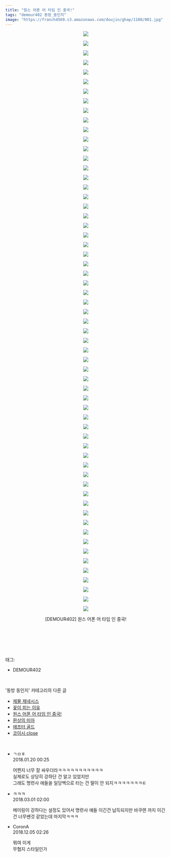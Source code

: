 ```yaml
---
title: "원스 어폰 어 타임 인 중국!"
tags: "demour402 동방_동인지"
image: "https://franch4569.s3.amazonaws.com/doujin/ghap/1108/001.jpg"
---
```

<div class="article">
<p style="text-align: center; clear: none; float: none;"><img src="{{ site.imgserver2 }}/ghap/1108/001.jpg"/></p>
<p style="text-align: center; clear: none; float: none;"><img src="{{ site.imgserver2 }}/ghap/1108/002.jpg"/></p>
<p style="text-align: center; clear: none; float: none;"><img src="{{ site.imgserver2 }}/ghap/1108/003.jpg"/></p>
<p style="text-align: center; clear: none; float: none;"><img src="{{ site.imgserver2 }}/ghap/1108/004.jpg"/></p>
<p style="text-align: center; clear: none; float: none;"><img src="{{ site.imgserver2 }}/ghap/1108/005.jpg"/></p>
<p style="text-align: center; clear: none; float: none;"><img src="{{ site.imgserver2 }}/ghap/1108/006.jpg"/></p>
<p style="text-align: center; clear: none; float: none;"><img src="{{ site.imgserver2 }}/ghap/1108/007.jpg"/></p>
<p style="text-align: center; clear: none; float: none;"><img src="{{ site.imgserver2 }}/ghap/1108/008.jpg"/></p>
<p style="text-align: center; clear: none; float: none;"><img src="{{ site.imgserver2 }}/ghap/1108/009.jpg"/></p>
<p style="text-align: center; clear: none; float: none;"><img src="{{ site.imgserver2 }}/ghap/1108/010.jpg"/></p>
<p style="text-align: center; clear: none; float: none;"><img src="{{ site.imgserver2 }}/ghap/1108/011.jpg"/></p>
<p style="text-align: center; clear: none; float: none;"><img src="{{ site.imgserver2 }}/ghap/1108/012.jpg"/></p>
<p style="text-align: center; clear: none; float: none;"><img src="{{ site.imgserver2 }}/ghap/1108/013.jpg"/></p>
<p style="text-align: center; clear: none; float: none;"><img src="{{ site.imgserver2 }}/ghap/1108/014.jpg"/></p>
<p style="text-align: center; clear: none; float: none;"><img src="{{ site.imgserver2 }}/ghap/1108/015.jpg"/></p>
<p style="text-align: center; clear: none; float: none;"><img src="{{ site.imgserver2 }}/ghap/1108/016.jpg"/></p>
<p style="text-align: center; clear: none; float: none;"><img src="{{ site.imgserver2 }}/ghap/1108/017.jpg"/></p>
<p style="text-align: center; clear: none; float: none;"><img src="{{ site.imgserver2 }}/ghap/1108/018.jpg"/></p>
<p style="text-align: center; clear: none; float: none;"><img src="{{ site.imgserver2 }}/ghap/1108/019.jpg"/></p>
<p style="text-align: center; clear: none; float: none;"><img src="{{ site.imgserver2 }}/ghap/1108/020.jpg"/></p>
<p style="text-align: center; clear: none; float: none;"><img src="{{ site.imgserver2 }}/ghap/1108/021.jpg"/></p>
<p style="text-align: center; clear: none; float: none;"><img src="{{ site.imgserver2 }}/ghap/1108/022.jpg"/></p>
<p style="text-align: center; clear: none; float: none;"><img src="{{ site.imgserver2 }}/ghap/1108/023.jpg"/></p>
<p style="text-align: center; clear: none; float: none;"><img src="{{ site.imgserver2 }}/ghap/1108/024.jpg"/></p>
<p style="text-align: center; clear: none; float: none;"><img src="{{ site.imgserver2 }}/ghap/1108/025.jpg"/></p>
<p style="text-align: center; clear: none; float: none;"><img src="{{ site.imgserver2 }}/ghap/1108/026.jpg"/></p>
<p style="text-align: center; clear: none; float: none;"><img src="{{ site.imgserver2 }}/ghap/1108/027.jpg"/></p>
<p style="text-align: center; clear: none; float: none;"><img src="{{ site.imgserver2 }}/ghap/1108/028.jpg"/></p>
<p style="text-align: center; clear: none; float: none;"><img src="{{ site.imgserver2 }}/ghap/1108/029.jpg"/></p>
<p style="text-align: center; clear: none; float: none;"><img src="{{ site.imgserver2 }}/ghap/1108/030.jpg"/></p>
<p style="text-align: center; clear: none; float: none;"><img src="{{ site.imgserver2 }}/ghap/1108/031.jpg"/></p>
<p style="text-align: center; clear: none; float: none;"><img src="{{ site.imgserver2 }}/ghap/1108/032.jpg"/></p>
<p style="text-align: center; clear: none; float: none;"><img src="{{ site.imgserver2 }}/ghap/1108/033.jpg"/></p>
<p style="text-align: center; clear: none; float: none;"><img src="{{ site.imgserver2 }}/ghap/1108/034.jpg"/></p>
<p style="text-align: center; clear: none; float: none;"><img src="{{ site.imgserver2 }}/ghap/1108/035.jpg"/></p>
<p style="text-align: center; clear: none; float: none;"><img src="{{ site.imgserver2 }}/ghap/1108/036.jpg"/></p>
<p style="text-align: center; clear: none; float: none;"><img src="{{ site.imgserver2 }}/ghap/1108/037.jpg"/></p>
<p style="text-align: center; clear: none; float: none;"><img src="{{ site.imgserver2 }}/ghap/1108/038.jpg"/></p>
<p style="text-align: center; clear: none; float: none;"><img src="{{ site.imgserver2 }}/ghap/1108/039.jpg"/></p>
<p style="text-align: center; clear: none; float: none;"><img src="{{ site.imgserver2 }}/ghap/1108/040.jpg"/></p>
<p style="text-align: center; clear: none; float: none;"><img src="{{ site.imgserver2 }}/ghap/1108/041.jpg"/></p>
<p style="text-align: center; clear: none; float: none;"><img src="{{ site.imgserver2 }}/ghap/1108/042.jpg"/></p>
<p style="text-align: center; clear: none; float: none;"><img src="{{ site.imgserver2 }}/ghap/1108/043.jpg"/></p>
<p style="text-align: center; clear: none; float: none;"><img src="{{ site.imgserver2 }}/ghap/1108/044.jpg"/></p>
<p style="text-align: center; clear: none; float: none;"><img src="{{ site.imgserver2 }}/ghap/1108/045.jpg"/></p>
<p style="text-align: center; clear: none; float: none;"><img src="{{ site.imgserver2 }}/ghap/1108/046.jpg"/></p>
<p style="text-align: center; clear: none; float: none;"><img src="{{ site.imgserver2 }}/ghap/1108/047.jpg"/></p>
<p style="text-align: center; clear: none; float: none;"><img src="{{ site.imgserver2 }}/ghap/1108/048.jpg"/></p>
<p style="text-align: center; clear: none; float: none;"><img src="{{ site.imgserver2 }}/ghap/1108/049.jpg"/></p>
<p style="text-align: center; clear: none; float: none;"><img src="{{ site.imgserver2 }}/ghap/1108/050.jpg"/></p>
<p style="text-align: center; clear: none; float: none;"><img src="{{ site.imgserver2 }}/ghap/1108/051.jpg"/></p>
<p style="text-align: center; clear: none; float: none;"><img src="{{ site.imgserver2 }}/ghap/1108/052.jpg"/></p>
<p style="text-align: center; clear: none; float: none;"><img src="{{ site.imgserver2 }}/ghap/1108/053.jpg"/></p>
<p style="text-align: center; clear: none; float: none;"><img src="{{ site.imgserver2 }}/ghap/1108/054.jpg"/></p>
<p style="text-align: center; clear: none; float: none;"><img src="{{ site.imgserver2 }}/ghap/1108/055.jpg"/></p>
<p style="text-align: center; clear: none; float: none;"><img src="{{ site.imgserver2 }}/ghap/1108/056.jpg"/></p>
<p style="text-align: center; clear: none; float: none;"><img src="{{ site.imgserver2 }}/ghap/1108/057.jpg"/></p>
<p style="text-align: center; clear: none; float: none;"><img src="{{ site.imgserver2 }}/ghap/1108/058.jpg"/></p>
<p style="text-align: center; clear: none; float: none;"><img src="{{ site.imgserver2 }}/ghap/1108/059.jpg"/></p>
<p style="text-align: center; clear: none; float: none;"><img src="{{ site.imgserver2 }}/ghap/1108/060.jpg"/></p>
<p style="text-align: center; clear: none; float: none;"><img src="{{ site.imgserver2 }}/ghap/1108/061.jpg"/></p>
<p style="text-align: center; clear: none; float: none;">[DEMOUR402] 원스 어폰 어 타임 인 중국!</p>
<p style="text-align: center; clear: none; float: none;"><br/></p>
<p><br/></p>
</div><br/>
<div class="tagTrail">
<p>태그: </p>
<ul>
<li>DEMOUR402</li>
</ul>
</div><br/>
<div class="another">
<p>'동방 동인지' 카테고리의 다른 글</p>
<ul>
<li><a href="/ghap_1111">제물 제네시스</a></li>
<li><a href="/ghap_1109">꽃이 피는 이유</a></li>
<li><a href="/ghap_1108">원스 어폰 어 타임 인 중국!</a></li>
<li><a href="/ghap_1107">환상의 미아</a></li>
<li><a href="/ghap_1106">애프터 골드</a></li>
<li><a href="/ghap_1105">코이시 close</a></li>
</ul>
</div><br/>
<div class="cb_module cb_fluid">
<div class="cb_wrt cb_profile">
<div class="comment">
<ul>
<li class="cb_thumb_off" id="comment15178254">
<div class="cb_comment_area">
<div class="cb_info_area">
<div class="cb_section">
<span class="cb_nick_name">ㄱㅁㅎ</span>
</div>
<div class="cb_section">
<span class="cb_date">2018.01.20 00:25 </span>
</div>
</div>
<div class="cb_dsc_comment">
<p class="cb_dsc">
											어쩐지 너무 잘 싸우더라ㅋㅋㅋㅋㅋㅋㅋㅋㅋㅋㅋ<br/>
실제로도 상당히 강하단 건 알고 있었지만<br/>
그래도 명련사 애들을 일당백으로 터는 건 말이 안 되지ㅋㅋㅋㅋㅋㅋㅋㅌ
										</p>
</div>
</div></li>
<li class="cb_thumb_off" id="comment15209444">
<div class="cb_comment_area">
<div class="cb_info_area">
<div class="cb_section">
<span class="cb_nick_name">ㅋㅋㅋ</span>
</div>
<div class="cb_section">
<span class="cb_date">2018.03.01 02:00 </span>
</div>
</div>
<div class="cb_dsc_comment">
<p class="cb_dsc">
											메이링이 강하다는 설정도 있어서 명련사 얘들 이긴건 납득되지만 바쿠렌 까지 이긴건 너무쎈것 같았는데 마지막ㅋㅋㅋ
										</p>
</div>
</div></li>
<li class="cb_thumb_off" id="comment15382590">
<div class="cb_comment_area">
<div class="cb_info_area">
<div class="cb_section">
<span class="cb_nick_name">CoronA</span>
</div>
<div class="cb_section">
<span class="cb_date">2018.12.05 02:26 </span>
</div>
</div>
<div class="cb_dsc_comment">
<p class="cb_dsc">
											뭐여 이게<br/>
무협지 스타일인가
										</p>
</div>
</div></li>
</ul>
</div>
</div><!-- commentList close -->
</div><br/>
